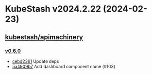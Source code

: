 # KubeStash v2024.2.22 (2024-02-23)


## [kubestash/apimachinery](https://github.com/kubestash/apimachinery)

### [v0.6.0](https://github.com/kubestash/apimachinery/releases/tag/v0.6.0)

- [cebd2361](https://github.com/kubestash/apimachinery/commit/cebd2361) Update deps
- [5a4909b7](https://github.com/kubestash/apimachinery/commit/5a4909b7) Add dashboard component name (#103)



